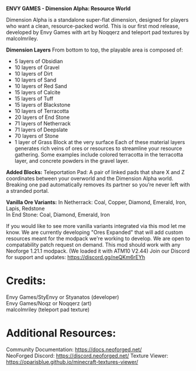 **ENVY GAMES - Dimension Alpha: Resource World**

Dimension Alpha is a standalone super-flat dimension, designed for players who want a clean, resource-packed world. This is our first mod release, developed by Envy Games with art by Noqqerz and teleport pad textures by malcolmriley. 

**Dimension Layers**
From bottom to top, the playable area is composed of:
- 5 layers of Obsidian  
- 10 layers of Gravel  
- 10 layers of Dirt  
- 10 layers of Sand  
- 10 layers of Red Sand  
- 15 layers of Calcite  
- 15 layers of Tuff  
- 15 layers of Blackstone  
- 10 layers of Terracotta  
- 20 layers of End Stone  
- 71 layers of Netherrack  
- 71 layers of Deepslate  
- 70 layers of Stone  
- 1 layer of Grass Block at the very surface
Each of these material layers generates rich veins of ores or resources to streamline your resource gathering. Some examples include colored terracotta in the terracotta layer, and concrete powders in the gravel layer.

**Added Blocks:**
Teleportation Pad: A pair of linked pads that share X and Z coordinates between your overworld and the Dimension Alpha world. Breaking one pad automatically removes its partner so you’re never left with a stranded portal.  

**Vanilla Ore Variants:** 
In Netherrack: Coal, Copper, Diamond, Emerald, Iron, Lapis, Redstone  
In End Stone: Coal, Diamond, Emerald, Iron  

If you would like to see more vanilla variants integrated via this mod let me know. We are currently developing "Ores Expanded" that will add custom resources meant for the modpack we're working to develop.
We are open to compatability patch request on demand. This mod should work with any Neoforge 1.21.1 modpack. (We loaded it with ATM10 V2.44)
Join our Discord for support and updates: https://discord.gg/neQKm6rEYh

**Credits:**
==========
Envy Games/StyEnvy or Styanatos (developer)  
Envy Games/Noqz or Noqqerz (art)  
malcolmriley (teleport pad texture)

Additional Resources: 
==========
Community Documentation: https://docs.neoforged.net/  
NeoForged Discord: https://discord.neoforged.net/
Texture Viewer: https://oparisblue.github.io/minecraft-textures-viewer/
